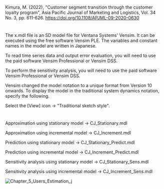 Kimura, M. (2022), "Customer segment transition through the customer loyalty program", Asia Pacific Journal of Marketing and Logistics, Vol. 34 No. 3, pp. 611-626. https://doi.org/10.1108/APJML-09-2020-0630 

#
The x.mdl file is an SD model file for Ventana Systems' Vensim. It can be executed using the free software Vensim PLE. The variables and constant names in the model are written in Japanese.

To read time series data and output error evaluation, you will need to use the paid software Vensim Professional or Vensim DSS.

To perform the sensitivity analysis, you will need to use the paid software Vensim Professional or Vensim DSS.

Vensim changed the model notation to a unique format from Version 10 onwards. To display the model in the traditional system dynamics notation, specify the following.

Select the [View] icon → "Traditional sketch style".

#
Approximation using stationary model -> CJ_Stationary.mdl

Approximation using incremental model -> CJ_Increment.mdl

Prediction using stationary model -> CJ_Stationary_Predict.mdl

Prediction using incremental model -> CJ_Increment_Predict.mdl

Sensitivity analysis using stationary model -> CJ_Stationary_Sens.mdl

Sensitivity analysis using incremental model -> CJ_Increment_Sens.mdl

![Chapter_5_Users_Estimation_j](https://github.com/user-attachments/assets/01820895-41fb-409e-9d0f-a1a18bf14426)
